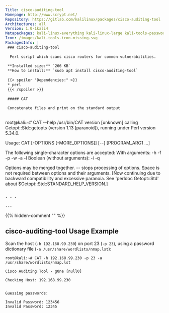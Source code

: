 ```yaml
---
Title: cisco-auditing-tool
Homepage: http://www.scrypt.net/
Repository: https://gitlab.com/kalilinux/packages/cisco-auditing-tool
Architectures: all
Version: 1.0-1kali4
Metapackages: kali-linux-everything kali-linux-large kali-tools-passwords kali-tools-vulnerability 
Icon: /images/kali-tools-icon-missing.svg
PackagesInfo: |
 ### cisco-auditing-tool
 
  Perl script which scans cisco routers for common vulnerabilities.
 
 **Installed size:** `266 KB`  
 **How to install:** `sudo apt install cisco-auditing-tool`  
 
 {{< spoiler "Dependencies:" >}}
 * perl
 {{< /spoiler >}}
 
 ##### CAT
 
 Concatenate files and print on the standard output
 
 ```
 root@kali:~# CAT --help
 /usr/bin/CAT version [unknown] calling Getopt::Std::getopts (version 1.13 [paranoid]),
 running under Perl version 5.34.0.
 
 Usage: CAT [-OPTIONS [-MORE_OPTIONS]] [--] [PROGRAM_ARG1 ...]
 
 The following single-character options are accepted:
 	With arguments: -h -f -p -w -a -l
 	Boolean (without arguments): -i -q
 
 Options may be merged together.  -- stops processing of options.
 Space is not required between options and their arguments.
   [Now continuing due to backward compatibility and excessive paranoia.
    See 'perldoc Getopt::Std' about $Getopt::Std::STANDARD_HELP_VERSION.]
 ```
 
 - - -
 
---
```

{{% hidden-comment "<!--Do not edit anything above this line-->" %}}

## cisco-auditing-tool Usage Example

Scan the host (`-h 192.168.99.230`) on port 23 (`-p 23`), using a password dictionary file (`-a /usr/share/wordlists/nmap.lst`):

```
root@kali:~# CAT -h 192.168.99.230 -p 23 -a /usr/share/wordlists/nmap.lst

Cisco Auditing Tool - g0ne [null0]

Checking Host: 192.168.99.230


Guessing passwords:

Invalid Password: 123456
Invalid Password: 12345
```
